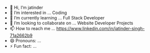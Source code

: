 - 👋 Hi, I’m jatinder
- 👀 I’m interested in ... Coding 
- 🌱 I’m currently learning ... Full Stack Developer
- 💞️ I’m looking to collaborate on ... Website Developer Projects
- 📫 How to reach me ... https://www.linkedin.com/in/jatinder-singh-71a2662b9
- 😄 Pronouns: ...
- ⚡ Fun fact: ...

<!---
jatinder786s/jatinder786s is a ✨ special ✨ repository because its `README.md` (this file) appears on your GitHub profile.
You can click the Preview link to take a look at your changes.
--->
